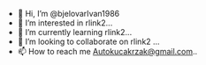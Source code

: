 - 👋 Hi, I’m @bjelovarIvan1986
- 👀 I’m interested in rlink2...
- 🌱 I’m currently learning rlink2...
- 💞️ I’m looking to collaborate on  rlink2 ...
- 📫 How to reach me Autokucakrzak@gmail.com..

<!---
bjelovarIvan1986/bjelovarIvan1986 is a ✨ special ✨ repository because its `README.md` (this file) appears on your GitHub profile.
You can click the Preview link to take a look at your changes.
--->
